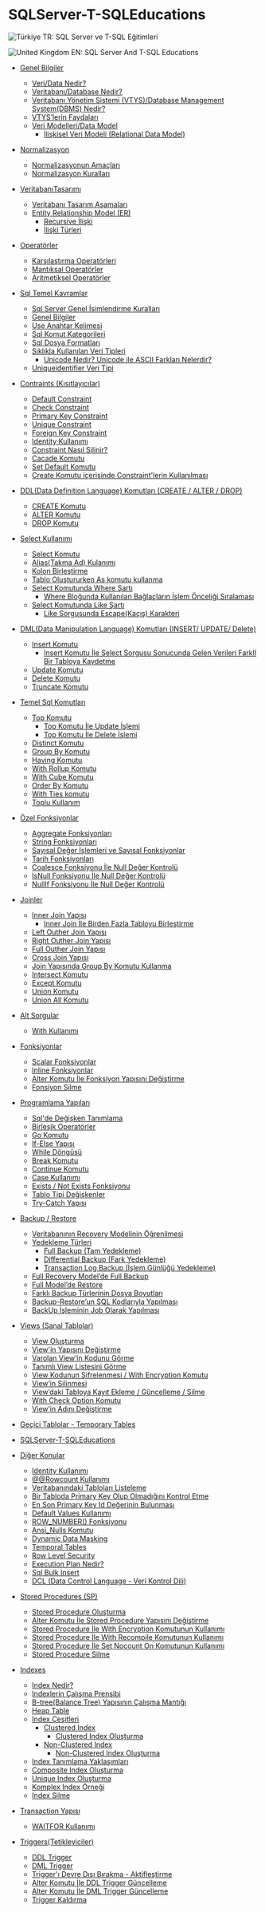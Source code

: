 # SQLServer-T-SQLEducations

![Türkiye](https://raw.githubusercontent.com/stevenrskelton/flag-icon/master/png/16/country-4x3/tr.png 'Türkiye') TR: SQL Server ve T-SQL Eğitimleri

![United Kingdom](https://raw.githubusercontent.com/stevenrskelton/flag-icon/master/png/16/country-4x3/gb.png 'United Kingdom') EN: SQL Server And T-SQL Educations

- [Genel Bilgiler](001-GenelBilgiler.md)
	- [Veri/Data Nedir?](001-GenelBilgiler#veri/data-nedir?)
	- [Veritabanı/Database Nedir?](001-GenelBilgiler#veritabanı/database-nedir?)
	- [Veritabanı Yönetim Sistemi (VTYS)/Database Management System(DBMS) Nedir?](001-GenelBilgiler#veritabanı-yönetim-sistemi-(vtys)/database-management-system(dbms)-nedir?)
	- [VTYS’lerin Faydaları](001-GenelBilgiler#vtys’lerin-faydaları)
	- [Veri Modelleri/Data Model](001-GenelBilgiler#veri-modelleri/data-model)
		- [İlişkisel Veri Modeli (Relational Data Model)](001-GenelBilgiler#i̇lişkisel-veri-modeli-(relational-data-model))

- [Normalizasyon](003-Normalizasyon#normalizasyon)
	- [Normalizasyonun Amaçları](003-Normalizasyon#normalizasyonun-amaçları)
	- [Normalizasyon Kuralları](003-Normalizasyon#normalizasyon-kuralları)

- [VeritabanıTasarımı](002-VeritabanıTasarımı#veritabanıtasarımı)
	- [Veritabanı Tasarım Aşamaları](002-VeritabanıTasarımı#veritabanı-tasarım-aşamaları)
	- [Entity Relationship Model (ER)](002-VeritabanıTasarımı#entity-relationship-model-(er))
		- [Recursive İlişki](002-VeritabanıTasarımı#recursive-i̇lişki)
		- [İlişki Türleri](002-VeritabanıTasarımı#i̇lişki-türleri)

- [Operatörler](005-Operatörler#operatörler)
	- [Karşılaştırma Operatörleri](005-Operatörler#karşılaştırma-operatörleri)
	- [Mantıksal Operatörler](005-Operatörler#mantıksal-operatörler)
	- [Aritmetiksel Operatörler](005-Operatörler#aritmetiksel-operatörler)

- [Sql Temel Kavramlar](004-SqlTemelKavramlar#sql-temel-kavramlar)
	- [Sql Server Genel İsimlendirme Kuralları](004-SqlTemelKavramlar#sql-server-genel-i̇simlendirme-kuralları)
	- [Genel Bilgiler](004-SqlTemelKavramlar#genel-bilgiler)
	- [Use Anahtar Kelimesi](004-SqlTemelKavramlar#use-anahtar-kelimesi)
	- [Sql Komut Kategorileri](004-SqlTemelKavramlar#sql-komut-kategorileri)
	- [Sql Dosya Formatları](004-SqlTemelKavramlar#sql-dosya-formatları)
	- [Sıklıkla Kullanılan Veri Tipleri](004-SqlTemelKavramlar#sıklıkla-kullanılan-veri-tipleri)
		- [Unicode Nedir? Unicode ile ASCII Farkları Nelerdir? ](004-SqlTemelKavramlar#unicode-nedir?-unicode-ile-ascii-farkları-nelerdir?-)
	- [Uniqueidentifier Veri Tipi](004-SqlTemelKavramlar#uniqueidentifier-veri-tipi)

- [Contraints (Kısıtlayıcılar)](007-Constraints(Kısıtlayıcılar)#contraints-(kısıtlayıcılar))
	- [Default Constraint](007-Constraints(Kısıtlayıcılar)#default-constraint)
	- [Check Constraint](007-Constraints(Kısıtlayıcılar)#check-constraint)
	- [Primary Key Constraint](007-Constraints(Kısıtlayıcılar)#primary-key-constraint)
	- [Unique Constraint](007-Constraints(Kısıtlayıcılar)#unique-constraint)
	- [Foreign Key Constraint](007-Constraints(Kısıtlayıcılar)#foreign-key-constraint)
	- [Identity Kullanımı](007-Constraints(Kısıtlayıcılar)#identity-kullanımı)
	- [Constraint Nasıl Silinir?](007-Constraints(Kısıtlayıcılar)#constraint-nasıl-silinir?)
	- [Cacade Komutu](007-Constraints(Kısıtlayıcılar)#cacade-komutu)
	- [Set Default Komutu](007-Constraints(Kısıtlayıcılar)#set-default-komutu)
	- [Create Komutu içerisinde Constraint'lerin Kullanılması](007-Constraints(Kısıtlayıcılar)#create-komutu-içerisinde-constraint'lerin-kullanılması)

- [DDL(Data Definition Language) Komutları (CREATE / ALTER / DROP)](006-DDLKomutları#ddl(data-definition-language)-komutları-(create-/-alter-/-drop))
	- [CREATE Komutu](006-DDLKomutları#create-komutu)
	- [ALTER Komutu](006-DDLKomutları#alter-komutu)
	- [DROP Komutu](006-DDLKomutları#drop-komutu)

- [Select Kullanımı](008-SelectKullanımı#select-kullanımı)
	- [Select Komutu](008-SelectKullanımı#select-komutu)
	- [Alias(Takma Ad) Kulanımı](008-SelectKullanımı#alias(takma-ad)-kulanımı)
	- [Kolon Birleştirme](008-SelectKullanımı#kolon-birleştirme)
	- [Tablo Oluştururken As komutu kullanma](008-SelectKullanımı#tablo-oluştururken-as-komutu-kullanma)
	- [Select Komutunda Where Şartı](008-SelectKullanımı#select-komutunda-where-şartı)
		- [Where Bloğunda Kullanılan Bağlaçların İşlem Önceliği Sıralaması](008-SelectKullanımı#where-bloğunda-kullanılan-bağlaçların-i̇şlem-önceliği-sıralaması)
	- [Select Komutunda Like Şartı](008-SelectKullanımı#select-komutunda-like-şartı)
		- [Like Sorgusunda Escape(Kaçış) Karakteri](008-SelectKullanımı#like-sorgusunda-escape(kaçış)-karakteri)

- [DML(Data Manipulation Language) Komutları (INSERT/ UPDATE/ Delete)](009-DMLKomutları#dml(data-manipulation-language)-komutları-(insert/-update/-delete))
	- [Insert Komutu](009-DMLKomutları#insert-komutu)
		- [Insert Komutu İle Select Sorgusu Sonucunda Gelen Verileri FarklI Bir Tabloya Kaydetme](009-DMLKomutları#insert-komutu-i̇le-select-sorgusu-sonucunda-gelen-verileri-farkli-bir-tabloya-kaydetme)
	- [Update Komutu](009-DMLKomutları#update-komutu)
	- [Delete Komutu](009-DMLKomutları#delete-komutu)
	- [Truncate Komutu](009-DMLKomutları#truncate-komutu)

- [Temel Sql Komutları](011-TemelSqlKomutları#temel-sql-komutları)
	- [Top Komutu](011-TemelSqlKomutları#top-komutu)
		- [Top Komutu İle Update İşlemi](011-TemelSqlKomutları#top-komutu-i̇le-update-i̇şlemi)
		- [Top Komutu İle Delete İşlemi](011-TemelSqlKomutları#top-komutu-i̇le-delete-i̇şlemi)
	- [Distinct Komutu](011-TemelSqlKomutları#distinct-komutu)
	- [Group By Komutu](011-TemelSqlKomutları#group-by-komutu)
	- [Having Komutu](011-TemelSqlKomutları#having-komutu)
	- [With Rollup Komutu](011-TemelSqlKomutları#with-rollup-komutu)
	- [With Cube Komutu](011-TemelSqlKomutları#with-cube-komutu)
	- [Order By Komutu](011-TemelSqlKomutları#order-by-komutu)
	- [With Ties komutu](011-TemelSqlKomutları#with-ties-komutu)
	- [Toplu Kullanım](011-TemelSqlKomutları#toplu-kullanım)

- [Özel Fonksiyonlar](010-ÖzelFonksiyonlar#özel-fonksiyonlar)
	- [Aggregate Fonksiyonları](010-ÖzelFonksiyonlar#aggregate-fonksiyonları)
	- [String Fonksiyonları](010-ÖzelFonksiyonlar#string-fonksiyonları)
	- [Sayısal Değer İşlemleri ve Sayısal Fonksiyonlar](010-ÖzelFonksiyonlar#sayısal-değer-i̇şlemleri-ve-sayısal-fonksiyonlar)
	- [Tarih Fonksiyonları](010-ÖzelFonksiyonlar#tarih-fonksiyonları)
	- [Coalesce Fonksiyonu İle Null Değer Kontrolü](010-ÖzelFonksiyonlar#coalesce-fonksiyonu-i̇le-null-değer-kontrolü)
	- [IsNull Fonksiyonu İle Null Değer Kontrolü](010-ÖzelFonksiyonlar#isnull-fonksiyonu-i̇le-null-değer-kontrolü)
	- [NullIf Fonksiyonu İle Null Değer Kontrolü](010-ÖzelFonksiyonlar#nullif-fonksiyonu-i̇le-null-değer-kontrolü)

- [Joinler](012-Joinler#joinler)
	- [Inner Join Yapısı](012-Joinler#inner-join-yapısı)
		- [Inner Join İle Birden Fazla Tabloyu Birleştirme](012-Joinler#inner-join-i̇le-birden-fazla-tabloyu-birleştirme)
	- [Left Outher Join Yapısı](012-Joinler#left-outher-join-yapısı)
	- [Right Outher Join Yapısı](012-Joinler#right-outher-join-yapısı)
	- [Full Outher Join Yapısı](012-Joinler#full-outher-join-yapısı)
	- [Cross Join Yapısı](012-Joinler#cross-join-yapısı)
	- [Join Yapısında Group By Komutu Kullanma](012-Joinler#join-yapısında-group-by-komutu-kullanma)
	- [Intersect Komutu](012-Joinler#intersect-komutu)
	- [Except Komutu](012-Joinler#except-komutu)
	- [Union Komutu](012-Joinler#union-komutu)
	- [Union All Komutu](012-Joinler#union-all-komutu)

- [Alt Sorgular](013-AltSorgular#alt-sorgular)
	- [With Kullanımı](013-AltSorgular#with-kullanımı)

- [Fonksiyonlar](017-Fonksiyonlar#fonksiyonlar)
	- [Scalar Fonksiyonlar](017-Fonksiyonlar#scalar-fonksiyonlar)
	- [Inline Fonksiyonlar](017-Fonksiyonlar#inline-fonksiyonlar)
	- [Alter Komutu İle Fonksiyon Yapısını Değiştirme](017-Fonksiyonlar#alter-komutu-i̇le-fonksiyon-yapısını-değiştirme)
	- [Fonsiyon Silme](017-Fonksiyonlar#fonsiyon-silme)

- [Programlama Yapıları](015-ProgramlamaYapıları#programlama-yapıları)
	- [Sql'de Değişken Tanımlama](015-ProgramlamaYapıları#sql'de-değişken-tanımlama)
	- [Birleşik Operatörler](015-ProgramlamaYapıları#birleşik-operatörler)
	- [Go Komutu](015-ProgramlamaYapıları#go-komutu)
	- [If-Else Yapısı](015-ProgramlamaYapıları#if-else-yapısı)
	- [While Döngüsü](015-ProgramlamaYapıları#while-döngüsü)
	- [Break Komutu](015-ProgramlamaYapıları#break-komutu)
	- [Continue Komutu](015-ProgramlamaYapıları#continue-komutu)
	- [Case Kullanımı](015-ProgramlamaYapıları#case-kullanımı)
	- [Exists / Not Exists Fonksiyonu](015-ProgramlamaYapıları#exists-/-not-exists-fonksiyonu)
	- [Tablo Tipi Değişkenler](015-ProgramlamaYapıları#tablo-tipi-değişkenler)
	- [Try-Catch Yapısı](015-ProgramlamaYapıları#try-catch-yapısı)

- [Backup / Restore](022-BackupRestore#backup-/-restore)
	- [Veritabanının Recovery Modelinin Öğrenilmesi](022-BackupRestore#veritabanının-recovery-modelinin-öğrenilmesi)
	- [Yedekleme Türleri](022-BackupRestore#yedekleme-türleri)
		- [Full Backup (Tam Yedekleme)](022-BackupRestore#full-backup-(tam-yedekleme))
		- [Differential Backup (Fark Yedekleme)](022-BackupRestore#differential-backup-(fark-yedekleme))
		- [Transaction Log Backup (İşlem Günlüğü Yedekleme)](022-BackupRestore#transaction-log-backup-(i̇şlem-günlüğü-yedekleme))
	- [Full Recovery Model’de Full Backup](022-BackupRestore#full-recovery-model’de-full-backup)
	- [Full Model’de Restore](022-BackupRestore#full-model’de-restore)
	- [Farklı Backup Türlerinin Dosya Boyutları](022-BackupRestore#farklı-backup-türlerinin-dosya-boyutları)
	- [Backup-Restore’un SQL Kodlarıyla Yapılması](022-BackupRestore#backup-restore’un-sql-kodlarıyla-yapılması)
	- [BackUp İşleminin Job Olarak Yapılması](022-BackupRestore#backup-i̇şleminin-job-olarak-yapılması)

- [Views (Sanal Tablolar)](014-Views#views-(sanal-tablolar))
	- [View Oluşturma](014-Views#view-oluşturma)
	- [View'in Yapısını Değiştirme](014-Views#view'in-yapısını-değiştirme)
	- [Varolan View’in Kodunu Görme](014-Views#varolan-view’in-kodunu-görme)
	- [Tanımlı View Listesini Görme](014-Views#tanımlı-view-listesini-görme)
	- [View Kodunun Şifrelenmesi / With Encryption Komutu](014-Views#view-kodunun-şifrelenmesi-/-with-encryption-komutu)
	- [View’in Silinmesi](014-Views#view’in-silinmesi)
	- [View’daki Tabloya Kayıt Ekleme / Güncelleme / Silme](014-Views#view’daki-tabloya-kayıt-ekleme-/-güncelleme-/-silme)
	- [With Check Option Komutu](014-Views#with-check-option-komutu)
	- [View’in Adını Değiştirme](014-Views#view’in-adını-değiştirme)

- [Geçici Tablolar - Temporary Tables](021-GeçiciTablolar#geçici-tablolar---temporary-tables)

- [SQLServer-T-SQLEducations](README#sqlserver-t-sqleducations)

- [Diğer Konular](023-DiğerKonular#diğer-konular)
	- [Identity Kullanımı](023-DiğerKonular#identity-kullanımı)
	- [@@Rowcount Kullanımı](023-DiğerKonular#@@rowcount-kullanımı)
	- [Veritabanındaki Tabloları Listeleme](023-DiğerKonular#veritabanındaki-tabloları-listeleme)
	- [Bir Tabloda Primary Key Olup Olmadığını Kontrol Etme](023-DiğerKonular#bir-tabloda-primary-key-olup-olmadığını-kontrol-etme)
	- [En Son Primary Key Id Değerinin Bulunması](023-DiğerKonular#en-son-primary-key-id-değerinin-bulunması)
	- [Default Values Kullanımı](023-DiğerKonular#default-values-kullanımı)
	- [ROW_NUMBER() Fonksiyonu](023-DiğerKonular#row_number()-fonksiyonu)
	- [Ansi_Nulls Komutu](023-DiğerKonular#ansi_nulls-komutu)
	- [Dynamic Data Masking](023-DiğerKonular#dynamic-data-masking)
	- [Temporal Tables](023-DiğerKonular#temporal-tables)
	- [Row Level Security](023-DiğerKonular#row-level-security)
	- [Execution Plan Nedir?](023-DiğerKonular#execution-plan-nedir?)
	- [Sql Bulk Insert](023-DiğerKonular#sql-bulk-insert)
	- [DCL (Data Control Language - Veri Kontrol Dili)](023-DiğerKonular#dcl-(data-control-language---veri-kontrol-dili))

- [Stored Procedures (SP)](016-StoredProcedures#stored-procedures-(sp))
	- [Stored Procedure Oluşturma](016-StoredProcedures#stored-procedure-oluşturma)
	- [Alter Komutu İle Stored Procedure Yapısını Değiştirme](016-StoredProcedures#alter-komutu-i̇le-stored-procedure-yapısını-değiştirme)
	- [Stored Procedure İle With Encryption Komutunun Kullanımı](016-StoredProcedures#stored-procedure-i̇le-with-encryption-komutunun-kullanımı)
	- [Stored Procedure İle With Recompile Komutunun Kullanımı](016-StoredProcedures#stored-procedure-i̇le-with-recompile-komutunun-kullanımı)
	- [Stored Procedure İle Set Nocount On Komutunun Kullanımı](016-StoredProcedures#stored-procedure-i̇le-set-nocount-on-komutunun-kullanımı)
	- [Stored Procedure Silme](016-StoredProcedures#stored-procedure-silme)

- [Indexes](020-Indexes#indexes)
	- [Index Nedir?](020-Indexes#index-nedir?)
	- [Indexlerin Çalışma Prensibi](020-Indexes#indexlerin-çalışma-prensibi)
	- [B-tree(Balance Tree) Yapısının Çalışma Mantığı](020-Indexes#b-tree(balance-tree)-yapısının-çalışma-mantığı)
	- [Heap Table](020-Indexes#heap-table)
	- [Index Çeşitleri](020-Indexes#index-çeşitleri)
		- [Clustered Index](020-Indexes#clustered-index)
			- [Clustered Index Oluşturma](020-Indexes#clustered-index-oluşturma)
		- [Non-Clustered Index](020-Indexes#non-clustered-index)
			- [Non-Clustered Index Oluşturma](020-Indexes#non-clustered-index-oluşturma)
	- [Index Tanımlama Yaklaşımları](020-Indexes#index-tanımlama-yaklaşımları)
	- [Composite Index Oluşturma](020-Indexes#composite-index-oluşturma)
	- [Unique Index Oluşturma](020-Indexes#unique-index-oluşturma)
	- [Komplex Index Örneği](020-Indexes#komplex-index-örneği)
	- [Index Silme](020-Indexes#index-silme)

- [Transaction Yapısı](019-TransactionYapısı#transaction-yapısı)
	- [WAITFOR Kullanımı](019-TransactionYapısı#waitfor-kullanımı)

- [Triggers(Tetikleyiciler)](018-Triggers#triggers(tetikleyiciler))
	- [DDL Trigger](018-Triggers#ddl-trigger)
	- [DML Trigger](018-Triggers#dml-trigger)
	- [Trigger'ı Devre Dışı Bırakma - Aktifleştirme](018-Triggers#trigger'ı-devre-dışı-bırakma---aktifleştirme)
	- [Alter Komutu İle DDL Trigger Güncelleme ](018-Triggers#alter-komutu-i̇le-ddl-trigger-güncelleme-)
	- [Alter Komutu İle DML Trigger Güncelleme](018-Triggers#alter-komutu-i̇le-dml-trigger-güncelleme)
	- [Trigger Kaldırma](018-Triggers#trigger-kaldırma)



